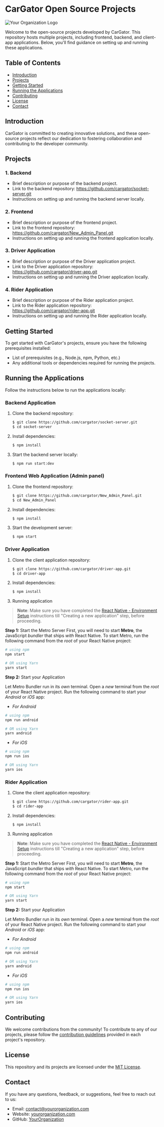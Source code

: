 # CarGator Open Source Projects

![Your Organization Logo](https://avatars.githubusercontent.com/u/140787853?s=200&v=4)

Welcome to the open-source projects developed by CarGator. This repository hosts multiple projects, including frontend, backend, and client-app applications. Below, you'll find guidance on setting up and running these applications.

## Table of Contents

- [Introduction](#introduction)
- [Projects](#projects)
- [Getting Started](#getting-started)
- [Running the Applications](#running-the-applications)
- [Contributing](#contributing)
- [License](#license)
- [Contact](#contact)

## Introduction

CarGator is committed to creating innovative solutions, and these open-source projects reflect our dedication to fostering collaboration and contributing to the developer community.

## Projects

### 1. Backend

- Brief description or purpose of the backend project.
- Link to the backend repository: https://github.com/cargator/socket-server.git
- Instructions on setting up and running the backend server locally.

### 2. Frontend

- Brief description or purpose of the frontend project.
- Link to the frontend repository: https://github.com/cargator/New_Admin_Panel.git
- Instructions on setting up and running the frontend application locally.

### 3. Driver Application

- Brief description or purpose of the Driver application project.
- Link to the Driver application repository: https://github.com/cargator/driver-app.git
- Instructions on setting up and running the Driver application locally.

### 4. Rider Application

- Brief description or purpose of the Rider application project.
- Link to the Rider application repository: https://github.com/cargator/rider-app.git
- Instructions on setting up and running the Rider application locally.

## Getting Started

To get started with CarGator's projects, ensure you have the following prerequisites installed:

- List of prerequisites (e.g., Node.js, npm, Python, etc.)
- Any additional tools or dependencies required for running the projects.

## Running the Applications

Follow the instructions below to run the applications locally:

### Backend Application

1. Clone the backend repository:

    ```bash
    $ git clone https://github.com/cargator/socket-server.git
    $ cd socket-server
    ```

2. Install dependencies:

    ```bash
    $ npm install
    ```

3. Start the backend server locally:

    ```bash
    $ npm run start:dev
    ```


### Frontend Web Application (Admin panel)

1. Clone the frontend repository:

    ```bash
    $ git clone https://github.com/cargator/New_Admin_Panel.git
    $ cd New_Admin_Panel
    ```

2. Install dependencies:

    ```bash
    $ npm install
    ```

3. Start the development server:

    ```bash
    $ npm start
    ```
    

### Driver Application

1. Clone the client application repository:

    ```bash
    $ git clone https://github.com/cargator/driver-app.git
    $ cd driver-app
    ```

2. Install dependencies:

    ```bash
    $ npm install
    ```

3. Running application

>**Note**: Make sure you have completed the [React Native - Environment Setup](https://reactnative.dev/docs/environment-setup) instructions till "Creating a new application" step, before proceeding.

**Step 1:** Start the Metro Server
First, you will need to start **Metro**, the JavaScript _bundler_ that ships _with_ React Native.
To start Metro, run the following command from the _root_ of your React Native project:

```bash
# using npm
npm start

# OR using Yarn
yarn start
```

**Step 2:** Start your Application

Let Metro Bundler run in its _own_ terminal. Open a _new_ terminal from the _root_ of your React Native project. Run the following command to start your _Android_ or _iOS_ app:

- *For Android*

```bash
# using npm
npm run android

# OR using Yarn
yarn android
```

- *For iOS*

```bash
# using npm
npm run ios

# OR using Yarn
yarn ios
```


### Rider Application

1. Clone the client application repository:

    ```bash
    $ git clone https://github.com/cargator/rider-app.git
    $ cd rider-app
    ```

2. Install dependencies:

    ```bash
    $ npm install
    ```
3. Running application

>**Note**: Make sure you have completed the [React Native - Environment Setup](https://reactnative.dev/docs/environment-setup) instructions till "Creating a new application" step, before proceeding.

**Step 1:** Start the Metro Server
First, you will need to start **Metro**, the JavaScript _bundler_ that ships _with_ React Native.
To start Metro, run the following command from the _root_ of your React Native project:

```bash
# using npm
npm start

# OR using Yarn
yarn start
```

**Step 2:** Start your Application

Let Metro Bundler run in its _own_ terminal. Open a _new_ terminal from the _root_ of your React Native project. Run the following command to start your _Android_ or _iOS_ app:

- *For Android*

```bash
# using npm
npm run android

# OR using Yarn
yarn android
```

- *For iOS*

```bash
# using npm
npm run ios

# OR using Yarn
yarn ios
```


## Contributing

We welcome contributions from the community! To contribute to any of our projects, please follow the [contribution guidelines](../CONTRIBUTING.md) provided in each project's repository.

## License

This repository and its projects are licensed under the [MIT License](../LICENSE).

## Contact

If you have any questions, feedback, or suggestions, feel free to reach out to us:

- Email: contact@yourorganization.com
- Website: [yourorganization.com](https://www.yourorganization.com)
- GitHub: [YourOrganization](https://github.com/YourOrganization)
